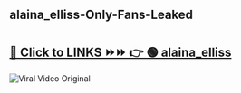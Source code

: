 
 ## alaina_elliss-Only-Fans-Leaked

# <h2><a href="https://clipsfans.com/alaina_elliss&ref=git">🔗 Click to LINKS ⏩⏩ 👉 🟢 alaina_elliss </a></h2>

<a href="https://clipsfans.com/alaina_elliss&ref=git" rel="nofollow" data-target="animated-image.originalLink"><img src="https://i.ibb.co.com/xMMVF88/686577567.gif" alt="Viral Video Original" style="max-width: 100%; display: inline-block;" data-target="animated-image.originalImage"></a>
